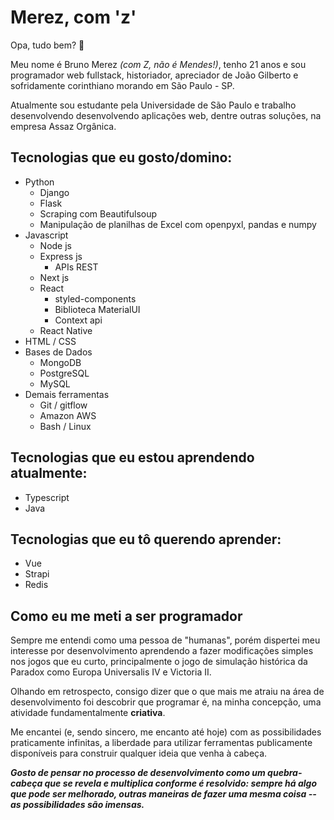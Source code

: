 # Merez, com 'z'

Opa, tudo bem? 👋

Meu nome é Bruno Merez *(com Z, não é Mendes!)*, tenho 21 anos e sou programador web fullstack, historiador, apreciador de João Gilberto e sofridamente corinthiano morando em São Paulo - SP.

Atualmente sou estudante pela Universidade de São Paulo e trabalho desenvolvendo desenvolvendo aplicações web, dentre outras soluções, na empresa Assaz Orgânica.


## Tecnologias que eu gosto/domino:

- Python
  - Django
  - Flask
  - Scraping com Beautifulsoup
  - Manipulação de planilhas de Excel com openpyxl, pandas e numpy
- Javascript
  - Node js
  - Express js
    - APIs REST
  - Next js
  - React
    - styled-components
    - Biblioteca MaterialUI
    - Context api
  - React Native
- HTML / CSS
- Bases de Dados
  - MongoDB
  - PostgreSQL
  - MySQL
- Demais ferramentas
  - Git / gitflow
  - Amazon AWS
  - Bash / Linux

## Tecnologias que eu estou aprendendo atualmente:

- Typescript
- Java

## Tecnologias que eu tô querendo aprender:

- Vue
- Strapi
- Redis

## Como eu me meti a ser programador

Sempre me entendi como uma pessoa de "humanas", porém dispertei meu interesse por desenvolvimento aprendendo a fazer modificações simples nos jogos que eu curto, principalmente o jogo de simulação histórica da Paradox como Europa Universalis IV e Victoria II.

Olhando em retrospecto, consigo dizer que o que mais me atraiu na área de desenvolvimento foi descobrir que programar é, na minha concepção, uma atividade fundamentalmente **criativa**.

Me encantei (e, sendo sincero, me encanto até hoje) com as possibilidades praticamente infinitas, a liberdade para utilizar ferramentas publicamente disponíveis para construir qualquer ideia que venha à cabeça.

***Gosto de pensar no processo de desenvolvimento como um quebra-cabeça que se revela e multiplica conforme é resolvido: sempre há algo que pode ser melhorado, outras maneiras de fazer uma mesma coisa -- as possibilidades são imensas.***

